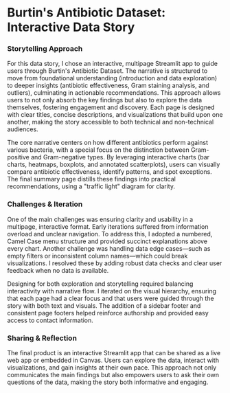 <!-- Discussion Prompt
Storytelling Approach – What narrative did you choose for your data story? Why?
Challenges & Iteration – What difficulties did you encounter in designing your data story? How did you refine your approach?
Share your annotated visualization(s) as an image or GIF/video 
Or if it's article-style, embed a PDF or other interactive media (e.g., Streamlit)
Respond to the discussion prompts in a short write-up. -->

# Burtin's Antibiotic Dataset: Interactive Data Story

### Storytelling Approach

For this data story, I chose an interactive, multipage Streamlit app to guide users through Burtin's Antibiotic Dataset. The narrative is structured to move from foundational understanding (introduction and data exploration) to deeper insights (antibiotic effectiveness, Gram staining analysis, and outliers), culminating in actionable recommendations. This approach allows users to not only absorb the key findings but also to explore the data themselves, fostering engagement and discovery. Each page is designed with clear titles, concise descriptions, and visualizations that build upon one another, making the story accessible to both technical and non-technical audiences.

The core narrative centers on how different antibiotics perform against various bacteria, with a special focus on the distinction between Gram-positive and Gram-negative types. By leveraging interactive charts (bar charts, heatmaps, boxplots, and annotated scatterplots), users can visually compare antibiotic effectiveness, identify patterns, and spot exceptions. The final summary page distills these findings into practical recommendations, using a "traffic light" diagram for clarity.

### Challenges & Iteration

One of the main challenges was ensuring clarity and usability in a multipage, interactive format. Early iterations suffered from information overload and unclear navigation. To address this, I adopted a numbered, Camel Case menu structure and provided succinct explanations above every chart. Another challenge was handling data edge cases—such as empty filters or inconsistent column names—which could break visualizations. I resolved these by adding robust data checks and clear user feedback when no data is available.

Designing for both exploration and storytelling required balancing interactivity with narrative flow. I iterated on the visual hierarchy, ensuring that each page had a clear focus and that users were guided through the story with both text and visuals. The addition of a sidebar footer and consistent page footers helped reinforce authorship and provided easy access to contact information.

### Sharing & Reflection

The final product is an interactive Streamlit app that can be shared as a live web app or embedded in Canvas. Users can explore the data, interact with visualizations, and gain insights at their own pace. This approach not only communicates the main findings but also empowers users to ask their own questions of the data, making the story both informative and engaging.


